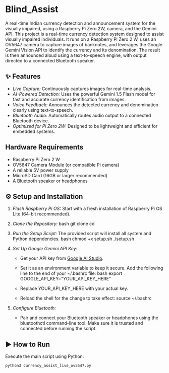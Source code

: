 # Blind_Assist
A real-time Indian currency detection and announcement system for the visually impaired, using a Raspberry Pi Zero 2W, camera, and the Gemini API.
This project is a real-time currency detection system designed to assist visually impaired individuals. It runs on a Raspberry Pi Zero 2 W, uses an OV5647 camera to capture images of banknotes, and leverages the Google Gemini Vision API to identify the currency and its denomination. The result is then announced aloud using a text-to-speech engine, with output directed to a connected Bluetooth speaker.



## ✨ Features

- *Live Capture:* Continuously captures images for real-time analysis.
- *AI-Powered Detection:* Uses the powerful Gemini 1.5 Flash model for fast and accurate currency identification from images.
- *Voice Feedback:* Announces the detected currency and denomination clearly using text-to-speech.
- *Bluetooth Audio:* Automatically routes audio output to a connected Bluetooth device.
- *Optimized for Pi Zero 2W:* Designed to be lightweight and efficient for embedded systems.

## Hardware Requirements

- Raspberry Pi Zero 2 W
- OV5647 Camera Module (or compatible Pi camera)
- A reliable 5V power supply
- MicroSD Card (16GB or larger recommended)
- A Bluetooth speaker or headphones

## ⚙ Setup and Installation

1.  *Flash Raspberry Pi OS:* Start with a fresh installation of Raspberry Pi OS Lite (64-bit recommended).

2.  *Clone the Repository:*
    bash
    git clone <your-repository-url>
    cd <your-repository-name>
    

3.  *Run the Setup Script:* The provided script will install all system and Python dependencies.
    bash
    chmod +x setup.sh
    ./setup.sh
    

4.  *Set Up Google Gemini API Key:*
    - Get your API key from [Google AI Studio](https://aistudio.google.com/app/apikey).
    - Set it as an environment variable to keep it secure. Add the following line to the end of your ~/.bashrc file:
      bash
      export GOOGLE_API_KEY="YOUR_API_KEY_HERE"
      
    - Replace YOUR_API_KEY_HERE with your actual key.
    - Reload the shell for the change to take effect: source ~/.bashrc

5.  *Configure Bluetooth:*
    - Pair and connect your Bluetooth speaker or headphones using the bluetoothctl command-line tool. Make sure it is trusted and connected before running the script.

## ▶ How to Run

Execute the main script using Python:

```bash
python3 currency_assist_live_ov5647.py
